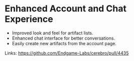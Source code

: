 # Enhanced Account and Chat Experience

*   Improved look and feel for artifact lists.
*   Enhanced chat interface for better conversations.
*   Easily create new artifacts from the account page.

Links:
https://github.com/Endgame-Labs/cerebro/pull/4435
